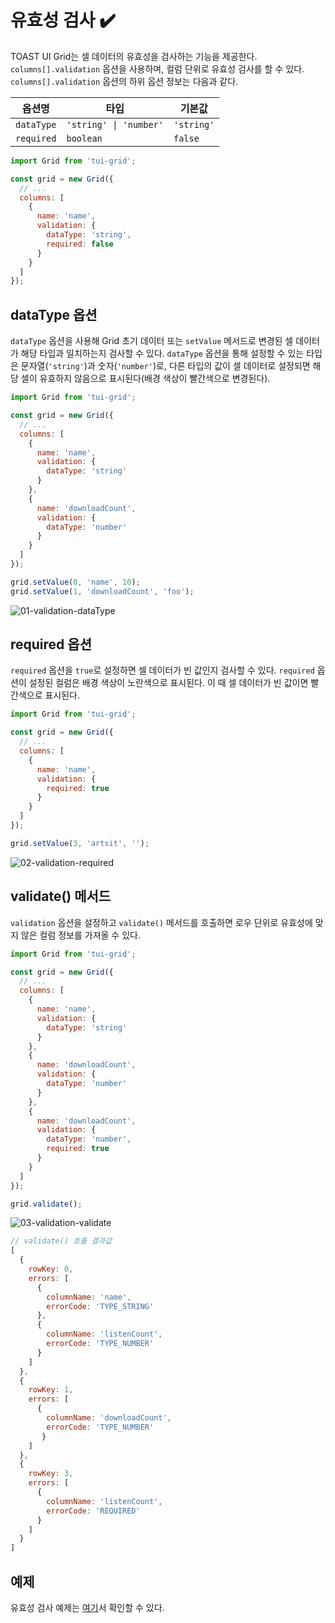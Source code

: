 # 유효성 검사 ✔️

TOAST UI Grid는 셀 데이터의 유효성을 검사하는 기능을 제공한다. `columns[].validation` 옵션을 사용하며, 컬럼 단위로 유효성 검사를 할 수 있다. `columns[].validation` 옵션의 하위 옵션 정보는 다음과 같다.

| 옵션명 | 타입 | 기본값 |
| --- | --- | --- |
| `dataType` | `'string' \| 'number'` | `'string'` |
| `required` | `boolean` | `false` |

```js
import Grid from 'tui-grid';

const grid = new Grid({
  // ...
  columns: [
    {
      name: 'name',
      validation: {
        dataType: 'string',
        required: false
      }
    }
  ]
});
```

## dataType 옵션

`dataType` 옵션을 사용해 Grid 초기 데이터 또는 `setValue` 메서드로 변경된 셀 데이터가 해당 타입과 일치하는지 검사할 수 있다. `dataType` 옵션을 통해 설정할 수 있는 타입은 문자열(`'string'`)과 숫자(`'number'`)로, 다른 타입의 값이 셀 데이터로 설정되면 해당 셀이 유효하지 않음으로 표시된다(배경 색상이 빨간색으로 변경된다).

```js
import Grid from 'tui-grid';

const grid = new Grid({
  // ...
  columns: [
    {
      name: 'name',
      validation: {
        dataType: 'string'
      }
    },
    {
      name: 'downloadCount',
      validation: {
        dataType: 'number'
      }
    }
  ]
});

grid.setValue(0, 'name', 10);
grid.setValue(1, 'downloadCount', 'foo');
```
![01-validation-dataType](https://user-images.githubusercontent.com/18183560/61283083-81ec0480-a7f7-11e9-9d57-07f729d6346b.png)

## required 옵션

`required` 옵션을 `true`로 설정하면 셀 데이터가 빈 값인지 검사할 수 있다. `required` 옵션이 설정된 컬럼은 배경 색상이 노란색으로 표시된다. 이 때 셀 데이터가 빈 값이면 빨간색으로 표시된다.

```js
import Grid from 'tui-grid';

const grid = new Grid({
  // ...
  columns: [
    {
      name: 'name',
      validation: {
        required: true
      }
    }
  ]
});

grid.setValue(3, 'artsit', '');
```
![02-validation-required](https://user-images.githubusercontent.com/18183560/61283084-81ec0480-a7f7-11e9-9e82-715f8da22ecd.png)

## validate() 메서드

`validation` 옵션을 설정하고 `validate()` 메서드를 호출하면 로우 단위로 유효성에 맞지 않은 컬럼 정보를 가져올 수 있다.

```js
import Grid from 'tui-grid';

const grid = new Grid({
  // ...
  columns: [
    {
      name: 'name',
      validation: {
        dataType: 'string'
      }
    },
    {
      name: 'downloadCount',
      validation: {
        dataType: 'number'
      }
    },
    {
      name: 'downloadCount',
      validation: {
        dataType: 'number',
        required: true
      }
    }
  ]
});

grid.validate();
```

![03-validation-validate](https://user-images.githubusercontent.com/18183560/61283085-81ec0480-a7f7-11e9-8ef2-d84aa1652649.png)

```js
// validate() 호출 결과값
[
  {
    rowKey: 0,
    errors: [
      {
        columnName: 'name',
        errorCode: 'TYPE_STRING'
      },
      {
        columnName: 'listenCount',
        errorCode: 'TYPE_NUMBER'
      }
    ]
  },
  {
    rowKey: 1,
    errors: [
      {
        columnName: 'downloadCount',
        errorCode: 'TYPE_NUMBER'
       }
    ]
  },
  {
    rowKey: 3,
    errors: [
      {
        columnName: 'listenCount',
        errorCode: 'REQUIRED'
      }
    ]
  }
]
```

## 예제

유효성 검사 예제는 [여기](https://nhn.github.io/tui.grid/latest/tutorial-example20-validation)서 확인할 수 있다.